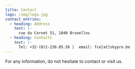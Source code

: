 ```yaml
---
title: Contact
logo: /img/logo.jpg
contact_entries:
  - heading: Address
    text: |-
      rue du Cornet 51, 1040 Bruxelles
  - heading: Contacts
    text: |-
      Tel: +32-(0)2-230.05.56 |  email: fce[at]skypro.be
---
```


For any information, do not hesitate to contact or visit us.
